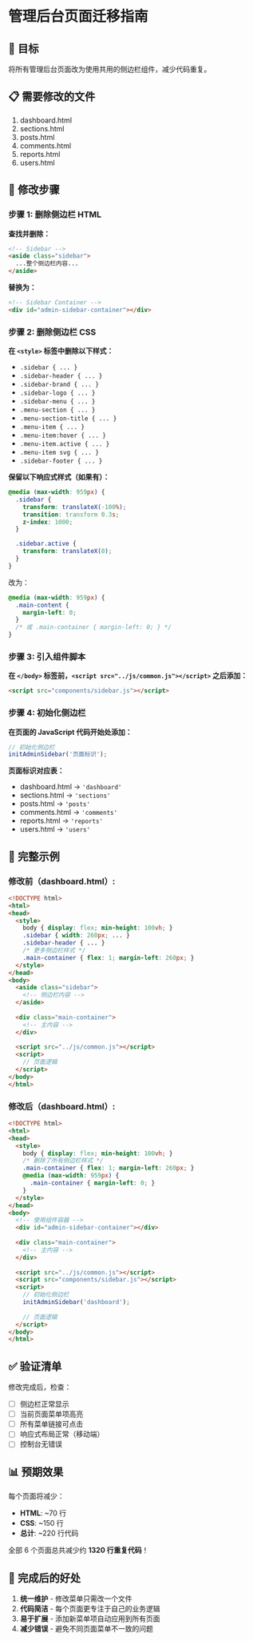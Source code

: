 # 管理后台页面迁移指南

## 🎯 目标
将所有管理后台页面改为使用共用的侧边栏组件，减少代码重复。

## 📋 需要修改的文件
1. dashboard.html
2. sections.html  
3. posts.html
4. comments.html
5. reports.html
6. users.html

## 🔧 修改步骤

### 步骤 1: 删除侧边栏 HTML

**查找并删除：**
```html
<!-- Sidebar -->
<aside class="sidebar">
  ...整个侧边栏内容...
</aside>
```

**替换为：**
```html
<!-- Sidebar Container -->
<div id="admin-sidebar-container"></div>
```

### 步骤 2: 删除侧边栏 CSS

**在 `<style>` 标签中删除以下样式：**
- `.sidebar { ... }`
- `.sidebar-header { ... }`
- `.sidebar-brand { ... }`
- `.sidebar-logo { ... }`
- `.sidebar-menu { ... }`
- `.menu-section { ... }`
- `.menu-section-title { ... }`
- `.menu-item { ... }`
- `.menu-item:hover { ... }`
- `.menu-item.active { ... }`
- `.menu-item svg { ... }`
- `.sidebar-footer { ... }`

**保留以下响应式样式（如果有）：**
```css
@media (max-width: 959px) {
  .sidebar {
    transform: translateX(-100%);
    transition: transform 0.3s;
    z-index: 1000;
  }

  .sidebar.active {
    transform: translateX(0);
  }
}
```
改为：
```css
@media (max-width: 959px) {
  .main-content {
    margin-left: 0;
  }
  /* 或 .main-container { margin-left: 0; } */
}
```

### 步骤 3: 引入组件脚本

**在 `</body>` 标签前，`<script src="../js/common.js"></script>` 之后添加：**
```html
<script src="components/sidebar.js"></script>
```

### 步骤 4: 初始化侧边栏

**在页面的 JavaScript 代码开始处添加：**
```javascript
// 初始化侧边栏
initAdminSidebar('页面标识');
```

**页面标识对应表：**
- dashboard.html → `'dashboard'`
- sections.html → `'sections'`
- posts.html → `'posts'`
- comments.html → `'comments'`
- reports.html → `'reports'`
- users.html → `'users'`

## 📝 完整示例

### 修改前（dashboard.html）:
```html
<!DOCTYPE html>
<html>
<head>
  <style>
    body { display: flex; min-height: 100vh; }
    .sidebar { width: 260px; ... }
    .sidebar-header { ... }
    /* 更多侧边栏样式 */
    .main-container { flex: 1; margin-left: 260px; }
  </style>
</head>
<body>
  <aside class="sidebar">
    <!-- 侧边栏内容 -->
  </aside>
  
  <div class="main-container">
    <!-- 主内容 -->
  </div>
  
  <script src="../js/common.js"></script>
  <script>
    // 页面逻辑
  </script>
</body>
</html>
```

### 修改后（dashboard.html）:
```html
<!DOCTYPE html>
<html>
<head>
  <style>
    body { display: flex; min-height: 100vh; }
    /* 删除了所有侧边栏样式 */
    .main-container { flex: 1; margin-left: 260px; }
    @media (max-width: 959px) {
      .main-container { margin-left: 0; }
    }
  </style>
</head>
<body>
  <!-- 使用组件容器 -->
  <div id="admin-sidebar-container"></div>
  
  <div class="main-container">
    <!-- 主内容 -->
  </div>
  
  <script src="../js/common.js"></script>
  <script src="components/sidebar.js"></script>
  <script>
    // 初始化侧边栏
    initAdminSidebar('dashboard');
    
    // 页面逻辑
  </script>
</body>
</html>
```

## ✅ 验证清单

修改完成后，检查：
- [ ] 侧边栏正常显示
- [ ] 当前页面菜单项高亮
- [ ] 所有菜单链接可点击
- [ ] 响应式布局正常（移动端）
- [ ] 控制台无错误

## 📊 预期效果

每个页面将减少：
- **HTML**: ~70 行
- **CSS**: ~150 行
- **总计**: ~220 行代码

全部 6 个页面总共减少约 **1320 行重复代码**！

## 🎉 完成后的好处

1. **统一维护** - 修改菜单只需改一个文件
2. **代码简洁** - 每个页面更专注于自己的业务逻辑
3. **易于扩展** - 添加新菜单项自动应用到所有页面
4. **减少错误** - 避免不同页面菜单不一致的问题
